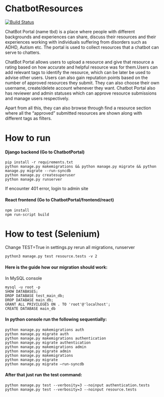# ChatbotResources
[![Build Status](https://travis-ci.com/UAlberta-CMPUT401/ChatbotResources.svg?token=Z5vtfE1m9VBPow8TRogE&branch=master)](https://travis-ci.com/UAlberta-CMPUT401/ChatbotResources)

ChatBot Portal (name tbd) is a place where people with different backgrounds and experiences can share, discuss their resources and their experiences working with individuals suffering from disorders such as ADHD, Autism etc. The portal is used to collect resources that a chatbot can serve to chatters. 

ChatBot Portal allows users to upload a resource and give that resource a rating based on how accurate and helpful resource was for them.Users can add relevant tags to identify the resource, which can be later be used to advise other users. Users can also gain reputation points based on the number of approved resources they submit. They can also choose their own username, create/delete account whenever they want. Chatbot Portal also has reviewer and admin statuses which can approve resource submissions and manage users respectively.

Apart from all this, they can also browse through find a resource section where all the “approved” submitted resources are shown along with different tags as filters.

# How to run

#### Django backend (Go to ChatbotPortal)
```
pip install -r requirements.txt
python manage.py makemigrations && python manage.py migrate && python manage.py migrate --run-syncdb
python manage.py createsuperuser
python manage.py runserver
```
If encounter 401 error, login to admin site

#### React frontend (Go to ChatbotPortal/frontend/react)
```
npm install
npm run-script build
```

# How to test (Selenium)
Change TEST=True in settings.py
rerun all migrations, runserver

```python3 manage.py test resource.tests -v 2```


#### Here is the guide how our migration should work:

In MySQL console
```
mysql -u root -p
SHOW DATABASES;
DROP DATABASE test_main_db;
DROP DATABASE main_db;
GRANT ALL PRIVILEGES ON . TO 'root'@'localhost';
CREATE DATABASE main_db
```

#### In python console run the following sequentially:
```
python manage.py makemigrations auth
python manage.py migrate auth
python manage.py makemigrations authentication
python manage.py migrate authentication
python manage.py makemigrations admin
python manage.py migrate admin
python manage.py makemigrations
python manage.py migrate
python manage.py migrate –run-syncdb
```

#### After that just run the test command:
```
python manage.py test --verbosity=3 --noinput authentication.tests
python manage.py test --verbosity=3 --noinput resource.tests
```

